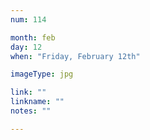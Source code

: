 ```yaml
---
num: 114

month: feb
day: 12
when: "Friday, February 12th"

imageType: jpg

link: ""
linkname: ""
notes: ""

---
```


